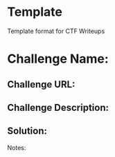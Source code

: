 # Template
Template format for CTF Writeups

# Challenge Name:
## Challenge URL:

## Challenge Description:

## Solution:

Notes:
